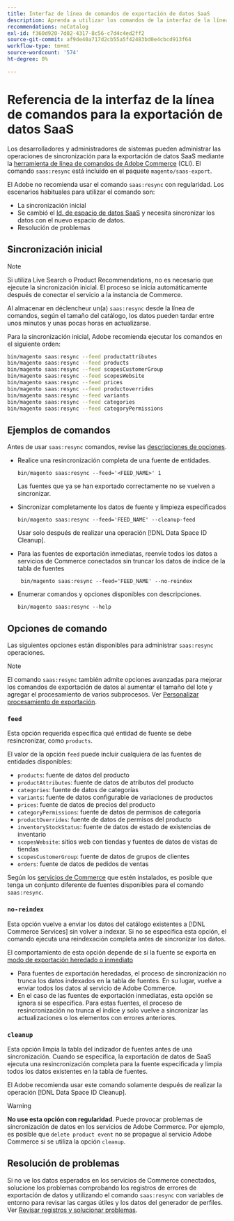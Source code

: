 ```yaml
---
title: Interfaz de línea de comandos de exportación de datos SaaS
description: Aprenda a utilizar los comandos de la interfaz de la línea de comandos para administrar fuentes y procesos para los servicios SaaS de  [!DNL data export extension] for Adobe Commerce.
recommendations: noCatalog
exl-id: f360d920-7d02-4317-8c56-c7d4c4ed2ff2
source-git-commit: af9de40a717d2cb55a5f42483bd0e4cbcd913f64
workflow-type: tm+mt
source-wordcount: '574'
ht-degree: 0%

---
```


# Referencia de la interfaz de la línea de comandos para la exportación de datos SaaS

Los desarrolladores y administradores de sistemas pueden administrar las operaciones de sincronización para la exportación de datos SaaS mediante la [herramienta de línea de comandos de Adobe Commerce](https://experienceleague.adobe.com/en/docs/commerce-operations/configuration-guide/cli/config-cli) (CLI). El comando `saas:resync` está incluido en el paquete `magento/saas-export`.

El Adobe no recomienda usar el comando `saas:resync` con regularidad. Los escenarios habituales para utilizar el comando son:

- La sincronización inicial
- Se cambió el [Id. de espacio de datos SaaS](https://experienceleague.adobe.com/en/docs/commerce-admin/config/services/saas) y necesita sincronizar los datos con el nuevo espacio de datos.
- Resolución de problemas

## Sincronización inicial

>[!NOTE]
>Si utiliza Live Search o Product Recommendations, no es necesario que ejecute la sincronización inicial. El proceso se inicia automáticamente después de conectar el servicio a la instancia de Commerce.

Al almacenar en déclencheur un(a) `saas:resync` desde la línea de comandos, según el tamaño del catálogo, los datos pueden tardar entre unos minutos y unas pocas horas en actualizarse.

Para la sincronización inicial, Adobe recomienda ejecutar los comandos en el siguiente orden:

```bash
bin/magento saas:resync --feed productattributes
bin/magento saas:resync --feed products
bin/magento saas:resync --feed scopesCustomerGroup
bin/magento saas:resync --feed scopesWebsite
bin/magento saas:resync --feed prices
bin/magento saas:resync --feed productoverrides
bin/magento saas:resync --feed variants
bin/magento saas:resync --feed categories
bin/magento saas:resync --feed categoryPermissions
```

## Ejemplos de comandos

Antes de usar `saas:resync` comandos, revise las [descripciones de opciones](#command-options).

- Realice una resincronización completa de una fuente de entidades.

  ```
  bin/magento saas:resync --feed='<FEED_NAME>' 1
  ```

  Las fuentes que ya se han exportado correctamente no se vuelven a sincronizar.

- Sincronizar completamente los datos de fuente y limpieza especificados

  ```
  bin/magento saas:resync --feed='FEED_NAME' --cleanup-feed
  ```

  Usar solo después de realizar una operación [!DNL Data Space ID Cleanup].

- Para las fuentes de exportación inmediatas, reenvíe todos los datos a servicios de Commerce conectados sin truncar los datos de índice de la tabla de fuentes

  ```
   bin/magento saas:resync --feed='FEED_NAME' --no-reindex
  ```

- Enumerar comandos y opciones disponibles con descripciones.

  ```
  bin/magento saas:resync --help
  ```

## Opciones de comando

Las siguientes opciones están disponibles para administrar `saas:resync` operaciones.

>[!NOTE]
>
>El comando `saas:resync` también admite opciones avanzadas para mejorar los comandos de exportación de datos al aumentar el tamaño del lote y agregar el procesamiento de varios subprocesos. Ver [Personalizar procesamiento de exportación](customize-export-processing.md).

### `feed`

Esta opción requerida especifica qué entidad de fuente se debe resincronizar, como `products`.

El valor de la opción `feed` puede incluir cualquiera de las fuentes de entidades disponibles:

- `products`: fuente de datos del producto
- `productAttributes`: fuente de datos de atributos del producto
- `categories`: fuente de datos de categorías
- `variants`: fuente de datos configurable de variaciones de productos
- `prices`: fuente de datos de precios del producto
- `categoryPermissions`: fuente de datos de permisos de categoría
- `productOverrides`: fuente de datos de permisos del producto
- `inventoryStockStatus`: fuente de datos de estado de existencias de inventario
- `scopesWebsite`: sitios web con tiendas y fuentes de datos de vistas de tiendas
- `scopesCustomerGroup`: fuente de datos de grupos de clientes
- `orders`: fuente de datos de pedidos de ventas

Según los [servicios de Commerce](../landing/saas.md) que estén instalados, es posible que tenga un conjunto diferente de fuentes disponibles para el comando `saas:resync`.

### `no-reindex`

Esta opción vuelve a enviar los datos del catálogo existentes a [!DNL Commerce Services] sin volver a indexar. Si no se especifica esta opción, el comando ejecuta una reindexación completa antes de sincronizar los datos.

El comportamiento de esta opción depende de si la fuente se exporta en [modo de exportación heredado o inmediato](data-synchronization.md#synchronization-modes)

- Para fuentes de exportación heredadas, el proceso de sincronización no trunca los datos indexados en la tabla de fuentes. En su lugar, vuelve a enviar todos los datos al servicio de Adobe Commerce.
- En el caso de las fuentes de exportación inmediatas, esta opción se ignora si se especifica. Para estas fuentes, el proceso de resincronización no trunca el índice y solo vuelve a sincronizar las actualizaciones o los elementos con errores anteriores.

### `cleanup`

Esta opción limpia la tabla del indizador de fuentes antes de una sincronización. Cuando se especifica, la exportación de datos de SaaS ejecuta una resincronización completa para la fuente especificada y limpia todos los datos existentes en la tabla de fuentes.

El Adobe recomienda usar este comando solamente después de realizar la operación [!DNL Data Space ID Cleanup].

>[!WARNING]
>
>**No use esta opción con regularidad**. Puede provocar problemas de sincronización de datos en los servicios de Adobe Commerce. Por ejemplo, es posible que `delete product event` no se propague al servicio Adobe Commerce si se utiliza la opción `cleanup`.

## Resolución de problemas

Si no ve los datos esperados en los servicios de Commerce conectados, solucione los problemas comprobando los registros de errores de exportación de datos y utilizando el comando `saas:resync` con variables de entorno para revisar las cargas útiles y los datos del generador de perfiles. Ver [Revisar registros y solucionar problemas](troubleshooting-logging.md).
